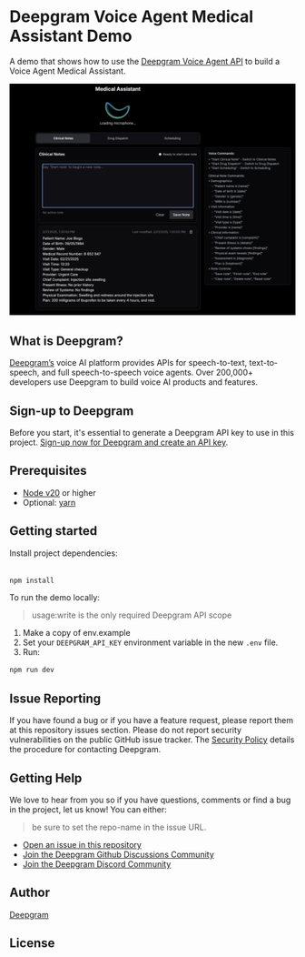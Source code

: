 # Deepgram Voice Agent Medical Assistant Demo

A demo that shows how to use the [Deepgram Voice Agent API]() to build a Voice Agent Medical Assistant.

![ui-image](./images/med-assistant.png)

## What is Deepgram?

[Deepgram’s](https://deepgram.com/) voice AI platform provides APIs for speech-to-text, text-to-speech, and full speech-to-speech voice agents. Over 200,000+ developers use Deepgram to build voice AI products and features.

## Sign-up to Deepgram

Before you start, it's essential to generate a Deepgram API key to use in this project. [Sign-up now for Deepgram and create an API key](https://console.deepgram.com/signup?jump=keys).


## Prerequisites

- [Node v20](https://nodejs.org/en/download/) or higher
- Optional: [yarn](https://classic.yarnpkg.com/en/docs/install)

## Getting started

Install project dependencies:

```sh

npm install

```

To run the demo locally:

>  usage:write is the only required Deepgram API scope

1. Make a copy of env.example
2. Set your `DEEPGRAM_API_KEY` environment variable in the new `.env` file.
2. Run:

```sh
npm run dev

```

## Issue Reporting

If you have found a bug or if you have a feature request, please report them at this repository issues section. Please do not report security vulnerabilities on the public GitHub issue tracker. The [Security Policy](./SECURITY.md) details the procedure for contacting Deepgram.

## Getting Help

We love to hear from you so if you have questions, comments or find a bug in the project, let us know! You can either:

> be sure to set the repo-name in the issue URL.

- [Open an issue in this repository](https://github.com/deepgram-starters/{repo-name]/issues/new)
- [Join the Deepgram Github Discussions Community](https://github.com/orgs/deepgram/discussions)
- [Join the Deepgram Discord Community](https://discord.gg/xWRaCDBtW4)

## Author

[Deepgram](https://deepgram.com)

## License
